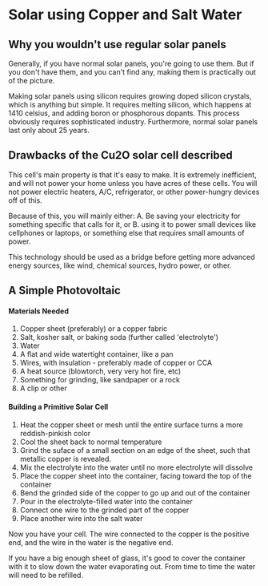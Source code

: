 
# Solar using Copper and Salt Water

## Why you wouldn't use regular solar panels

Generally, if you have normal solar panels, you're going to use them.
But if you don't have them, and you can't find any, making them is
practically out of the picture.

Making solar panels using silicon requires growing doped silicon
crystals, which is anything but simple.  It requires melting silicon,
which happens at 1410 celsius, and adding boron or phosphorous dopants.
This process obviously requires sophisticated industry.  Furthermore,
normal solar panels last only about 25 years.

## Drawbacks of the Cu2O solar cell described

This cell's main property is that it's easy to make.  It is extremely
inefficient, and will not power your home unless you have acres of these
cells.  You will not power electric heaters, A/C, refrigerator, or other
power-hungry devices off of this.

Because of this, you will mainly either:
A. Be saving your electricity for something specific that calls for it,
or B. using it to power small devices like cellphones or laptops, or
something else that requires small amounts of power.

This technology should be used as a bridge before getting more advanced
energy sources, like wind, chemical sources, hydro power, or other.

## A Simple Photovoltaic

#### Materials Needed

1. Copper sheet (preferably) or a copper fabric
2. Salt, kosher salt, or baking soda (further called 'electrolyte')
3. Water
4. A flat and wide watertight container, like a pan
5. Wires, with insulation - preferably made of copper or CCA
6. A heat source (blowtorch, very very hot fire, etc)
7. Something for grinding, like sandpaper or a rock
8. A clip or other 

#### Building a Primitive Solar Cell

1. Heat the copper sheet or mesh until the entire surface turns a more
   reddish-pinkish color
2. Cool the sheet back to normal temperature
3. Grind the suface of a small section on an edge of the sheet, such that
   metallic copper is revealed.
4. Mix the electrolyte into the water until no more electrolyte will
   dissolve
5. Place the copper sheet into the container, facing toward the top of
   the container
6. Bend the grinded side of the copper to go up and out of the container
7. Pour in the electrolyte-filled water into the container
8. Connect one wire to the grinded part of the copper
9. Place another wire into the salt water

Now you have your cell.  The wire connected to the copper is the
positive end, and the wire in the water is the negative end.

If you have a big enough sheet of glass, it's good to cover the
container with it to slow down the water evaporating out.  From time
to time the water will need to be refilled.
